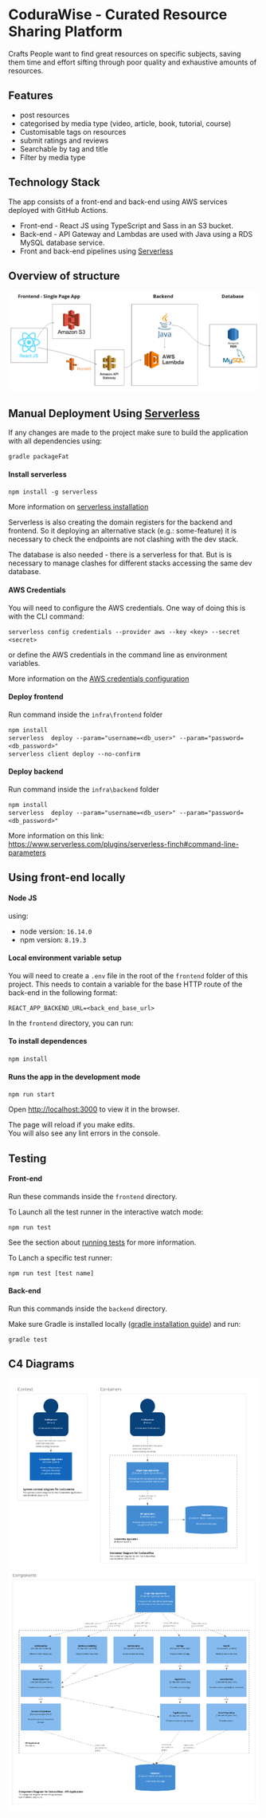 # CoduraWise - Curated Resource Sharing Platform

Crafts People want to find great resources on specific subjects, saving them time and effort sifting through poor quality and exhaustive amounts of resources.
## Features

- post resources
 - categorised by media type (video, article, book, tutorial, course)
- Customisable tags on resources
- submit ratings and reviews
- Searchable by tag and title
- Filter by media type

## Technology Stack

The app consists of a front-end and back-end using AWS services deployed with GitHub Actions.

- Front-end - React JS using TypeScript and Sass in an S3 bucket.
- Back-end - API Gateway and Lambdas are used with Java using a RDS MySQL database service.
- Front and back-end pipelines using [Serverless](https://www.serverless.com)

## Overview of structure

![image of technology_stack](readme_images/technology_stack.png)

## Manual Deployment Using [Serverless](https://www.serverless.com)

If any changes are made to the project make sure to build the application with all dependencies using:

```
gradle packageFat
```

#### Install serverless

```
npm install -g serverless
```
More information on [serverless installation](https://)

Serverless is also creating the domain registers for the backend and frontend. So it deploying an alternative stack (e.g.: some-feature) it is necessary to check the endpoints are not clashing with the dev stack.

The database is also needed - there is a serverless for that. But is is necessary to manage clashes for different stacks accessing the same dev database.

#### AWS Credentials
You will need to configure the AWS credentials. One way of doing this is with the CLI command:
```
serverless config credentials --provider aws --key <key> --secret <secret>
```
or define the AWS credentials in the command line as environment variables.

More information on the [AWS credentials configuration](https://www.serverless.com/framework/docs/providers/aws/guide/credentials/)
#### Deploy frontend

Run command inside the `infra\frontend` folder

```
npm install
serverless  deploy --param="username=<db_user>" --param="password=<db_password>"
serverless client deploy --no-confirm
```

#### Deploy backend

Run command inside the `infra\backend` folder

```
npm install
serverless  deploy --param="username=<db_user>" --param="password=<db_password>"
```

More information on this link:
https://www.serverless.com/plugins/serverless-finch#command-line-parameters


## Using front-end locally

#### Node JS

using:
- node version: `16.14.0`
- npm version: `8.19.3`


#### Local environment variable setup

You will need to create a `.env` file in the root of the `frontend` folder of this project. This needs to contain a variable for the base HTTP route of the back-end in the following format:
```
REACT_APP_BACKEND_URL=<back_end_base_url>
```

In the `frontend` directory, you can run:

#### To install dependences
```
npm install
```
#### Runs the app in the development mode
```
npm run start
```

Open [http://localhost:3000](http://localhost:3000) to view it in the browser.

The page will reload if you make edits.\
You will also see any lint errors in the console.

## Testing

#### Front-end

Run these commands inside the `frontend` directory.

To Launch all the test runner in the interactive watch mode:
```
npm run test
```

See the section about [running tests](https://facebook.github.io/create-react-app/docs/running-tests) for more information.

To Lanch a specific test runner:
```
npm run test [test name]
```

#### Back-end

Run this commands inside the `backend` directory.

Make sure Gradle is installed locally ([gradle installation guide](https://gradle.org/install/)) and run:
```
gradle test
```
## C4 Diagrams

![C1 and C2 Diagrams](readme_images/c1_c2_diagrams.png)
![C3 Diagrams](readme_images/c3_diagram.png)
